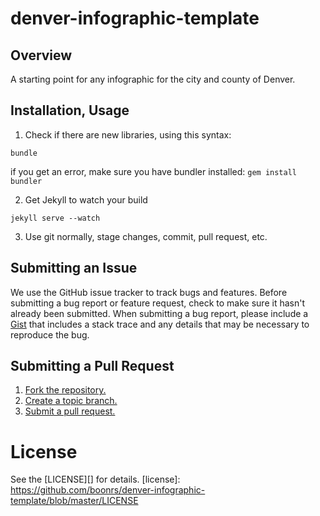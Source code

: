 denver-infographic-template
===========================
## Overview
A starting point for any infographic for the city and county of Denver.

## Installation, Usage

1. Check if there are new libraries, using this syntax:

` bundle `

if you get an error, make sure you have bundler installed:
` gem install bundler `

2. Get Jekyll to watch your build

` jekyll serve --watch `

3. Use git normally, stage changes, commit, pull request, etc.


## Submitting an Issue
We use the GitHub issue tracker to track bugs and features. Before submitting a bug report or feature request, check to make sure it hasn't already been submitted. When submitting a bug report, please include a [Gist][] that includes a stack trace and any details that may be necessary to reproduce the bug.

[gist]: https://gist.github.com/

## Submitting a Pull Request
1. [Fork the repository.][fork]
2. [Create a topic branch.][branch]
3. [Submit a pull request.][pr]

[fork]: http://help.github.com/fork-a-repo/
[branch]: http://learn.github.com/p/branching.html
[pr]: http://help.github.com/send-pull-requests/

# License
See the [LICENSE][] for details.
[license]: https://github.com/boonrs/denver-infographic-template/blob/master/LICENSE

